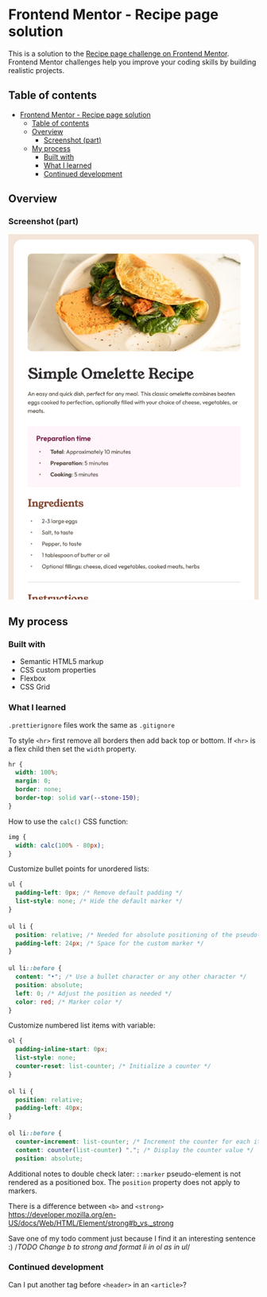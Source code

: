 # Frontend Mentor - Recipe page solution

This is a solution to the [Recipe page challenge on Frontend Mentor](https://www.frontendmentor.io/challenges/recipe-page-KiTsR8QQKm). Frontend Mentor challenges help you improve your coding skills by building realistic projects. 

## Table of contents

- [Frontend Mentor - Recipe page solution](#frontend-mentor---recipe-page-solution)
  - [Table of contents](#table-of-contents)
  - [Overview](#overview)
    - [Screenshot (part)](#screenshot-part)
  - [My process](#my-process)
    - [Built with](#built-with)
    - [What I learned](#what-i-learned)
    - [Continued development](#continued-development)

## Overview

### Screenshot (part)

<img src="result.png" width="600">

## My process

### Built with

- Semantic HTML5 markup
- CSS custom properties
- Flexbox
- CSS Grid

### What I learned

`.prettierignore` files work the same as `.gitignore`

To style `<hr>` first remove all borders then add back top or bottom. If `<hr>` is a flex child then set the `width` property.
```css
hr {
  width: 100%;
  margin: 0;
  border: none;
  border-top: solid var(--stone-150);
}
```

How to use the `calc()` CSS function:
```css
img {
  width: calc(100% - 80px);
}
```

Customize bullet points for unordered lists:
```css
ul {
  padding-left: 0px; /* Remove default padding */
  list-style: none; /* Hide the default marker */
}

ul li {
  position: relative; /* Needed for absolute positioning of the pseudo-element */
  padding-left: 24px; /* Space for the custom marker */
}

ul li::before {
  content: "•"; /* Use a bullet character or any other character */
  position: absolute;
  left: 0; /* Adjust the position as needed */
  color: red; /* Marker color */
}
```

Customize numbered list items with variable:
```css
ol {
  padding-inline-start: 0px;
  list-style: none; 
  counter-reset: list-counter; /* Initialize a counter */
}

ol li {
  position: relative;
  padding-left: 40px;
}

ol li::before {
  counter-increment: list-counter; /* Increment the counter for each item */
  content: counter(list-counter) "."; /* Display the counter value */
  position: absolute;
```

Additional notes to double check later: `::marker` pseudo-element is not rendered as a positioned box. The `position` property does not apply to markers.

There is a difference between `<b>` and `<strong>`
https://developer.mozilla.org/en-US/docs/Web/HTML/Element/strong#b_vs._strong

Save one of my todo comment just because I find it an interesting sentence :)
/*TODO Change b to strong and format li in ol as in ul*/

### Continued development

Can I put another tag before `<header>` in an `<article>`?